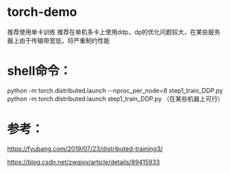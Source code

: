 # torch-demo
推荐使用单卡训练
推荐在单机多卡上使用ddp，dp的优化问题较大，在某些服务器上由于传输带宽低，将严重制约性能

# shell命令：
python -m torch.distributed.launch --nproc_per_node=8 step1_train_DDP.py
python -m torch.distributed.launch step1_train_DDP.py （在某些机器上可行）

# 参考：
https://fyubang.com/2019/07/23/distributed-training3/

https://blog.csdn.net/zwqjoy/article/details/89415933